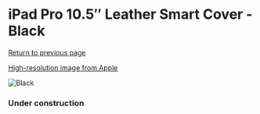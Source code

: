 # iPad Pro 10.5″ Leather Smart Cover - Black

[Return to previous page](/ipad_pro105)

[High-resolution image from Apple](https://store.storeimages.cdn-apple.com/8756/as-images.apple.com/is/MPUD2?wid=4500&hei=4500&fmt=png)

<div style="width: 384px"><img src="/everypreview/MPUD2.png" alt="Black"></div>

### Under construction
